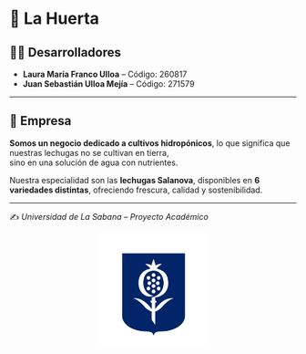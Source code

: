 # 🌱 La Huerta

## 👩‍💻 Desarrolladores

- **Laura María Franco Ulloa** – Código: 260817  
- **Juan Sebastián Ulloa Mejía** – Código: 271579  

---

## 🏢 Empresa

**Somos un negocio dedicado a cultivos hidropónicos**, lo que significa que nuestras lechugas no se cultivan en tierra,  
sino en una solución de agua con nutrientes.  

Nuestra especialidad son las **lechugas Salanova**, disponibles en **6 variedades distintas**, ofreciendo frescura, calidad y sostenibilidad.

---

✍️ *Universidad de La Sabana – Proyecto Académico*

<p align="center">
  <img src="Imagenes/Unisabana.png" alt="Universidad de La Sabana" width="200"/>
</p>

